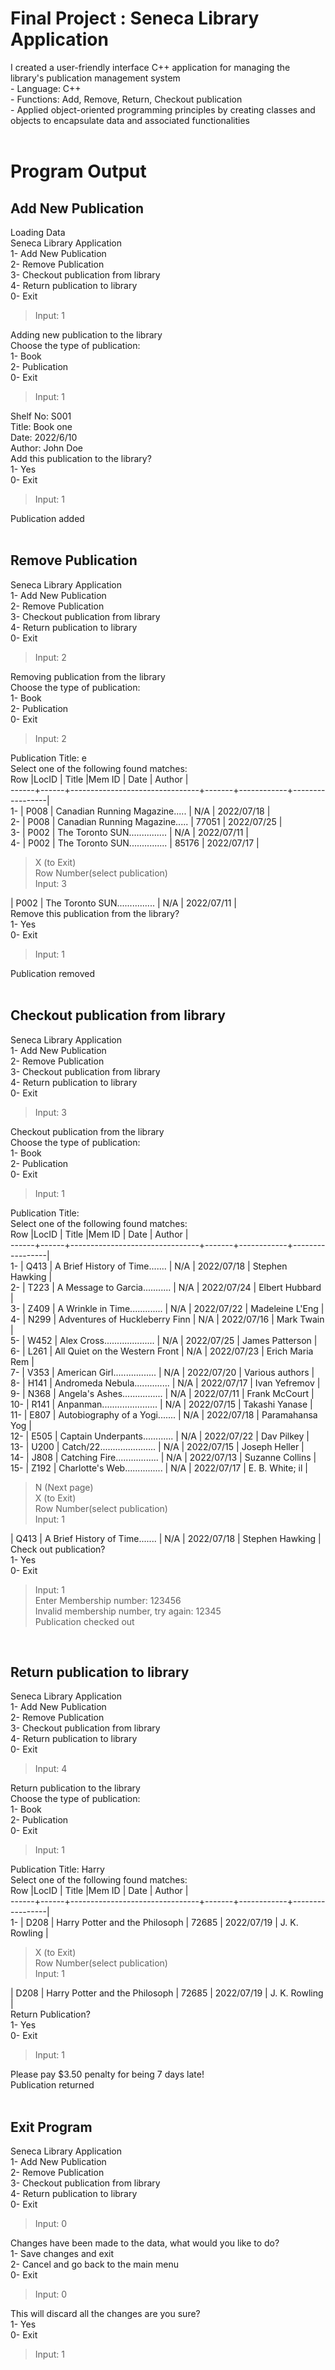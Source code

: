 <h1>Final Project : Seneca Library Application</h1>
<div>I created a user-friendly interface C++ application for managing the library's publication management system</div>
<div>-  Language: C++</div>
<div>-  Functions: Add, Remove, Return, Checkout publication</div>
<div>-  Applied object-oriented programming principles by creating classes and objects to encapsulate data and associated functionalities</div>
<br>

<h1>Program Output</h1>
<h2>Add New Publication</h2>

Loading Data<br>
Seneca Library Application<br>
 1- Add New Publication<br>
 2- Remove Publication<br>
 3- Checkout publication from library<br>
 4- Return publication to library<br>
 0- Exit<br>
>Input: 1<br>

Adding new publication to the library<br>
Choose the type of publication:<br>
 1- Book<br>
 2- Publication<br>
 0- Exit<br>
>Input: 1<br>

Shelf No: S001<br>
Title: Book one<br>
Date: 2022/6/10<br>
Author: John Doe<br>
Add this publication to the library?<br>
 1- Yes<br>
 0- Exit<br>
>Input: 1<br>

Publication added<br>
<br>


<h2>Remove Publication</h2>
Seneca Library Application<br>
 1- Add New Publication<br>
 2- Remove Publication<br>
 3- Checkout publication from library<br>
 4- Return publication to library<br>
 0- Exit<br>
 
>Input: 2<br>

Removing publication from the library<br>
Choose the type of publication:<br>
 1- Book<br>
 2- Publication<br>
 0- Exit<br>
>Input: 2<br>

Publication Title: e<br>
Select one of the following found matches:<br>
 Row  |LocID | Title                          |Mem ID | Date       | Author          |<br>
------+------+--------------------------------+-------+------------+-----------------|<br>
   1- | P008 | Canadian Running Magazine..... |  N/A  | 2022/07/18 |<br>
   2- | P008 | Canadian Running Magazine..... | 77051 | 2022/07/25 |<br>
   3- | P002 | The Toronto SUN............... |  N/A  | 2022/07/11 |<br>
   4- | P002 | The Toronto SUN............... | 85176 | 2022/07/17 |<br>
> X (to Exit)<br>
> Row Number(select publication)<br>
>Input: 3<br>

| P002 | The Toronto SUN............... |  N/A  | 2022/07/11 |<br>
Remove this publication from the library?<br>
 1- Yes<br>
 0- Exit<br>
>Input: 1<br>

Publication removed<br>
<br>


<h2>Checkout publication from library</h2>
Seneca Library Application<br>
 1- Add New Publication<br>
 2- Remove Publication<br>
 3- Checkout publication from library<br>
 4- Return publication to library<br>
 0- Exit<br>
 
>Input: 3<br>

Checkout publication from the library<br>
Choose the type of publication:<br>
 1- Book<br>
 2- Publication<br>
 0- Exit<br>
 >Input: 1<br>

Publication Title:<br>
Select one of the following found matches:<br>
 Row  |LocID | Title                          |Mem ID | Date       | Author          |<br>
------+------+--------------------------------+-------+------------+-----------------|<br>
   1- | Q413 | A Brief History of Time....... |  N/A  | 2022/07/18 | Stephen Hawking |<br>
   2- | T223 | A Message to Garcia........... |  N/A  | 2022/07/24 | Elbert Hubbard  |<br>
   3- | Z409 | A Wrinkle in Time............. |  N/A  | 2022/07/22 | Madeleine L'Eng |<br>
   4- | N299 | Adventures of Huckleberry Finn |  N/A  | 2022/07/16 | Mark Twain      |<br>
   5- | W452 | Alex Cross.................... |  N/A  | 2022/07/25 | James Patterson |<br>
   6- | L261 | All Quiet on the Western Front |  N/A  | 2022/07/23 | Erich Maria Rem |<br>
   7- | V353 | American Girl................. |  N/A  | 2022/07/20 | Various authors |<br>
   8- | H141 | Andromeda Nebula.............. |  N/A  | 2022/07/17 | Ivan Yefremov   |<br>
   9- | N368 | Angela's Ashes................ |  N/A  | 2022/07/11 | Frank McCourt   |<br>
  10- | R141 | Anpanman...................... |  N/A  | 2022/07/15 | Takashi Yanase  |<br>
  11- | E807 | Autobiography of a Yogi....... |  N/A  | 2022/07/18 | Paramahansa Yog |<br>
  12- | E505 | Captain Underpants............ |  N/A  | 2022/07/22 | Dav Pilkey      |<br>
  13- | U200 | Catch/22...................... |  N/A  | 2022/07/15 | Joseph Heller   |<br>
  14- | J808 | Catching Fire................. |  N/A  | 2022/07/13 | Suzanne Collins |<br>
  15- | Z192 | Charlotte's Web............... |  N/A  | 2022/07/17 | E. B. White; il |<br>
> N (Next page)<br>
> X (to Exit)<br>
> Row Number(select publication)<br>
>Input: 1<br>

| Q413 | A Brief History of Time....... |  N/A  | 2022/07/18 | Stephen Hawking |<br>
Check out publication?<br>
 1- Yes<br>
 0- Exit<br>
>Input: 1<br>
>Enter Membership number: 123456<br>
>Invalid membership number, try again: 12345<br>
Publication checked out<br>
<br>

<h2>Return publication to library</h2>
Seneca Library Application<br>
 1- Add New Publication<br>
 2- Remove Publication<br>
 3- Checkout publication from library<br>
 4- Return publication to library<br>
 0- Exit<br>
 
>Input: 4<br>

Return publication to the library<br>
Choose the type of publication:<br>
 1- Book<br>
 2- Publication<br>
 0- Exit<br>
>Input: 1<br>

Publication Title: Harry<br>
Select one of the following found matches:<br>
 Row  |LocID | Title                          |Mem ID | Date       | Author          |<br>
------+------+--------------------------------+-------+------------+-----------------|<br>
   1- | D208 | Harry Potter and the Philosoph | 72685 | 2022/07/19 | J. K. Rowling   |<br>
> X (to Exit)<br>
> Row Number(select publication)<br>
>Input: 1<br>

| D208 | Harry Potter and the Philosoph | 72685 | 2022/07/19 | J. K. Rowling   |<br>
Return Publication?<br>
 1- Yes<br>
 0- Exit<br>
>Input: 1<br>

Please pay $3.50 penalty for being 7 days late!<br>
Publication returned<br>
<br>


<h2>Exit Program</h2>
Seneca Library Application<br>
 1- Add New Publication<br>
 2- Remove Publication<br>
 3- Checkout publication from library<br>
 4- Return publication to library<br>
 0- Exit<br>
 
>Input: 0<br>

Changes have been made to the data, what would you like to do?<br>
 1- Save changes and exit<br>
 2- Cancel and go back to the main menu<br>
 0- Exit<br>
>Input: 0<br>

This will discard all the changes are you sure?<br>
 1- Yes<br>
 0- Exit<br>
>Input: 1<br>
